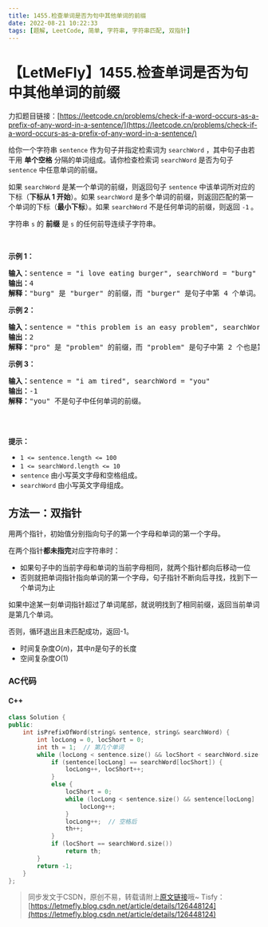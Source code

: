 ```yaml
---
title: 1455.检查单词是否为句中其他单词的前缀
date: 2022-08-21 10:22:33
tags: [题解, LeetCode, 简单, 字符串, 字符串匹配, 双指针]
---
```


# 【LetMeFly】1455.检查单词是否为句中其他单词的前缀

力扣题目链接：[https://leetcode.cn/problems/check-if-a-word-occurs-as-a-prefix-of-any-word-in-a-sentence/](https://leetcode.cn/problems/check-if-a-word-occurs-as-a-prefix-of-any-word-in-a-sentence/)

<p>给你一个字符串 <code>sentence</code> 作为句子并指定检索词为 <code>searchWord</code> ，其中句子由若干用 <strong>单个空格</strong> 分隔的单词组成。请你检查检索词 <code>searchWord</code> 是否为句子 <code>sentence</code> 中任意单词的前缀。</p>

<p>如果&nbsp;<code>searchWord</code> 是某一个单词的前缀，则返回句子&nbsp;<code>sentence</code> 中该单词所对应的下标（<strong>下标从 1 开始</strong>）。如果 <code>searchWord</code> 是多个单词的前缀，则返回匹配的第一个单词的下标（<strong>最小下标</strong>）。如果 <code>searchWord</code> 不是任何单词的前缀，则返回 <code>-1</code><strong> </strong>。</p>

<p>字符串 <code>s</code> 的 <strong>前缀</strong> 是 <code>s</code> 的任何前导连续子字符串。</p>

<p>&nbsp;</p>

<p><strong>示例 1：</strong></p>

<pre>
<strong>输入：</strong>sentence = "i love eating burger", searchWord = "burg"
<strong>输出：</strong>4
<strong>解释：</strong>"burg" 是 "burger" 的前缀，而 "burger" 是句子中第 4 个单词。</pre>

<p><strong>示例 2：</strong></p>

<pre>
<strong>输入：</strong>sentence = "this problem is an easy problem", searchWord = "pro"
<strong>输出：</strong>2
<strong>解释：</strong>"pro" 是 "problem" 的前缀，而 "problem" 是句子中第 2 个也是第 6 个单词，但是应该返回最小下标 2 。
</pre>

<p><strong>示例 3：</strong></p>

<pre>
<strong>输入：</strong>sentence = "i am tired", searchWord = "you"
<strong>输出：</strong>-1
<strong>解释：</strong>"you" 不是句子中任何单词的前缀。

</pre>

<p>&nbsp;</p>

<p><strong>提示：</strong></p>

<ul>
	<li><code>1 &lt;= sentence.length &lt;= 100</code></li>
	<li><code>1 &lt;= searchWord.length &lt;= 10</code></li>
	<li><code>sentence</code> 由小写英文字母和空格组成。</li>
	<li><code>searchWord</code> 由小写英文字母组成。</li>
</ul>


    
## 方法一：双指针

用两个指针，初始值分别指向句子的第一个字母和单词的第一个字母。

在两个指针**都未指完**对应字符串时：

+ 如果句子中的当前字母和单词的当前字母相同，就两个指针都向后移动一位
+ 否则就把单词指针指向单词的第一个字母，句子指针不断向后寻找，找到下一个单词为止

如果中途某一刻单词指针超过了单词尾部，就说明找到了相同前缀，返回当前单词是第几个单词。

否则，循环退出且未匹配成功，返回-1。

+ 时间复杂度$O(n)$，其中$n$是句子的长度
+ 空间复杂度$O(1)$

### AC代码

#### C++

```cpp
class Solution {
public:
    int isPrefixOfWord(string& sentence, string& searchWord) {
        int locLong = 0, locShort = 0;
        int th = 1;  // 第几个单词
        while (locLong < sentence.size() && locShort < searchWord.size()) {
            if (sentence[locLong] == searchWord[locShort]) {
                locLong++, locShort++;
            }
            else {
                locShort = 0;
                while (locLong < sentence.size() && sentence[locLong] != ' ') {
                    locLong++;
                }
                locLong++;  // 空格后
                th++;
            }
            if (locShort == searchWord.size())
                return th;
        }
        return -1;
    }
};
```

> 同步发文于CSDN，原创不易，转载请附上[原文链接](https://blog.tisfy.eu.org/2022/08/21/LeetCode%201455.%E6%A3%80%E6%9F%A5%E5%8D%95%E8%AF%8D%E6%98%AF%E5%90%A6%E4%B8%BA%E5%8F%A5%E4%B8%AD%E5%85%B6%E4%BB%96%E5%8D%95%E8%AF%8D%E7%9A%84%E5%89%8D%E7%BC%80/)哦~
> Tisfy：[https://letmefly.blog.csdn.net/article/details/126448124](https://letmefly.blog.csdn.net/article/details/126448124)
